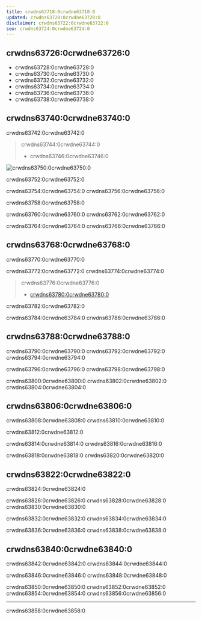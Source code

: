 ```yaml
---
title: crwdns63718:0crwdne63718:0
updated: crwdns63720:0crwdne63720:0
disclaimer: crwdns63722:0crwdne63722:0
seo: crwdns63724:0crwdne63724:0
---
```


## crwdns63726:0crwdne63726:0

- crwdns63728:0crwdne63728:0
- crwdns63730:0crwdne63730:0
- crwdns63732:0crwdne63732:0
- crwdns63734:0crwdne63734:0
- crwdns63736:0crwdne63736:0
- crwdns63738:0crwdne63738:0

## crwdns63740:0crwdne63740:0

crwdns63742:0crwdne63742:0

> crwdns63744:0crwdne63744:0
> 
> - crwdns63746:0crwdne63746:0

![crwdns63750:0crwdne63750:0](crwdns63748:0crwdne63748:0)

crwdns63752:0crwdne63752:0

crwdns63754:0crwdne63754:0 crwdns63756:0crwdne63756:0

crwdns63758:0crwdne63758:0

crwdns63760:0crwdne63760:0 crwdns63762:0crwdne63762:0

crwdns63764:0crwdne63764:0 crwdns63766:0crwdne63766:0

## crwdns63768:0crwdne63768:0

crwdns63770:0crwdne63770:0

crwdns63772:0crwdne63772:0 crwdns63774:0crwdne63774:0

> crwdns63776:0crwdne63776:0
> 
> - [crwdns63780:0crwdne63780:0](crwdns63778:0crwdne63778:0)

crwdns63782:0crwdne63782:0

crwdns63784:0crwdne63784:0 crwdns63786:0crwdne63786:0

## crwdns63788:0crwdne63788:0

crwdns63790:0crwdne63790:0 crwdns63792:0crwdne63792:0 crwdns63794:0crwdne63794:0

crwdns63796:0crwdne63796:0 crwdns63798:0crwdne63798:0

crwdns63800:0crwdne63800:0 crwdns63802:0crwdne63802:0 crwdns63804:0crwdne63804:0

## crwdns63806:0crwdne63806:0

crwdns63808:0crwdne63808:0 crwdns63810:0crwdne63810:0

crwdns63812:0crwdne63812:0

crwdns63814:0crwdne63814:0 crwdns63816:0crwdne63816:0

crwdns63818:0crwdne63818:0 crwdns63820:0crwdne63820:0

## crwdns63822:0crwdne63822:0

crwdns63824:0crwdne63824:0

crwdns63826:0crwdne63826:0 crwdns63828:0crwdne63828:0 crwdns63830:0crwdne63830:0

crwdns63832:0crwdne63832:0 crwdns63834:0crwdne63834:0

crwdns63836:0crwdne63836:0 crwdns63838:0crwdne63838:0

## crwdns63840:0crwdne63840:0

crwdns63842:0crwdne63842:0 crwdns63844:0crwdne63844:0

crwdns63846:0crwdne63846:0 crwdns63848:0crwdne63848:0

crwdns63850:0crwdne63850:0 crwdns63852:0crwdne63852:0 crwdns63854:0crwdne63854:0 crwdns63856:0crwdne63856:0

---

crwdns63858:0crwdne63858:0
